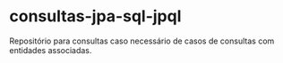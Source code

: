 # consultas-jpa-sql-jpql
Repositório para consultas caso necessário de casos de consultas com entidades associadas.
